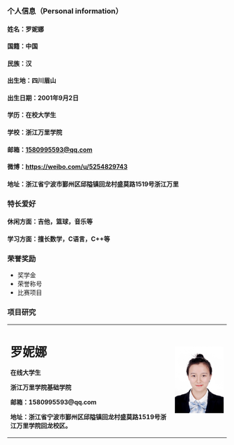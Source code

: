 ### 个人信息（Personal information）
#### 姓名：罗妮娜
#### 国籍：中国
#### 民族：汉
#### 出生地：四川眉山
#### 出生日期：2001年9月2日
#### 学历：在校大学生
#### 学校：浙江万里学院
#### 邮箱：1580995593@qq.com
#### 微博：https://weibo.com/u/5254829743
#### 地址：浙江省宁波市鄞州区邱隘镇回龙村盛莫路1519号浙江万里

### 特长爱好
#### 休闲方面：吉他，篮球，音乐等
#### 学习方面：擅长数学，C语言，C++等

### 荣誉奖励
- 奖学金
- 荣誉称号
- 比赛项目
 
### 项目研究

 
<table border="0">
  <tr>
    <td width="75%">
      <h1>罗妮娜</h1>
      <p><b>在线大学生</b></p>
      <p><b>浙江万里学院基础学院</b></p>
      <p><b>邮箱：1580995593@qq.com</b></p>
      <p><b>地址：浙江省宁波市鄞州区邱隘镇回龙村盛莫路1519号浙江万里学院回龙校区。</b></p>
    </td>
    <td width="25%">
      <img src="/mmexport1599470642188.jpg" width="100%">      
    </td>
  </tr>
</table>
